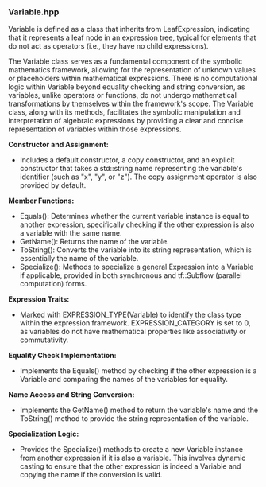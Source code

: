 ### Variable.hpp
Variable is defined as a class that inherits from LeafExpression<Variable>, indicating that it represents a leaf node in an expression tree, typical for elements that do not act as operators (i.e., they have no child expressions).

The Variable class serves as a fundamental component of the symbolic mathematics framework, allowing for the representation of unknown values or placeholders within mathematical expressions. There is no computational logic within Variable beyond equality checking and string conversion, as variables, unlike operators or functions, do not undergo mathematical transformations by themselves within the framework's scope. The Variable class, along with its methods, facilitates the symbolic manipulation and interpretation of algebraic expressions by providing a clear and concise representation of variables within those expressions.

**Constructor and Assignment:**
-   Includes a default constructor, a copy constructor, and an explicit constructor that takes a std::string name representing the variable's identifier (such as "x", "y", or "z"). The copy assignment operator is also provided by default.    

**Member Functions:**
-   Equals(): Determines whether the current variable instance is equal to another expression, specifically checking if the other expression is also a variable with the same name.    
-   GetName(): Returns the name of the variable.    
-   ToString(): Converts the variable into its string representation, which is essentially the name of the variable.    
-   Specialize(): Methods to specialize a general Expression into a Variable if applicable, provided in both synchronous and tf::Subflow (parallel computation) forms.    

**Expression Traits:**
-   Marked with EXPRESSION_TYPE(Variable) to identify the class type within the expression framework. EXPRESSION_CATEGORY is set to 0, as variables do not have mathematical properties like associativity or commutativity. 

**Equality Check Implementation:**
-   Implements the Equals() method by checking if the other expression is a Variable and comparing the names of the variables for equality.
    
**Name Access and String Conversion:**
-   Implements the GetName() method to return the variable's name and the ToString() method to provide the string representation of the variable.
    
**Specialization Logic:**
-   Provides the Specialize() methods to create a new Variable instance from another expression if it is also a variable. This involves dynamic casting to ensure that the other expression is indeed a Variable and copying the name if the conversion is valid.